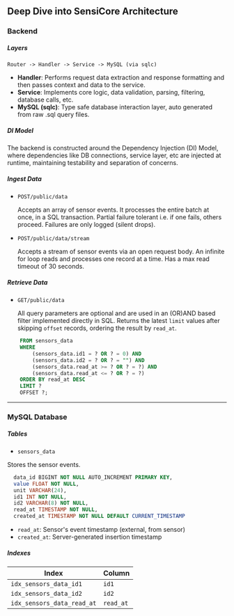 ## Deep Dive into SensiCore Architecture

### Backend

##### Layers
`Router -> Handler -> Service -> MySQL (via sqlc)`

- **Handler**: Performs request data extraction and response formatting and then passes context and data to the service.
- **Service**: Implements core logic, data validation, parsing, filtering, database calls, etc.
- **MySQL (sqlc)**: Type safe database interaction layer, auto generated from raw .sql query files.


##### DI Model
The backend is constructed around the Dependency Injection (DI) Model, 
where dependencies like DB connections, service layer, etc are injected at runtime, maintaining testability and separation of concerns.


##### Ingest Data
- `POST/public/data`

  Accepts an array of sensor events.
  It processes the entire batch at once, in a SQL transaction.
  Partial failure tolerant i.e. if one fails, others proceed. Failures are only logged (silent drops).

  
- `POST/public/data/stream`

  Accepts a stream of sensor events via an open request body.
  An infinite for loop reads and processes one record at a time.
  Has a max read timeout of 30 seconds.


##### Retrieve Data
- `GET/public/data`

  All query parameters are optional and are used in an (OR)AND based filter implemented directly in SQL.
  Returns the latest `limit` values after skipping `offset` records, ordering the result by `read_at`.
  
```sql    
    FROM sensors_data
    WHERE 
        (sensors_data.id1 = ? OR ? = 0) AND
        (sensors_data.id2 = ? OR ? = "") AND
        (sensors_data.read_at >= ? OR ? = ?) AND
        (sensors_data.read_at <= ? OR ? = ?)
    ORDER BY read_at DESC
    LIMIT ?
    OFFSET ?;
```

---

### MySQL Database

##### Tables
-  `sensors_data`

  Stores the sensor events.
  
  ```sql
    data_id BIGINT NOT NULL AUTO_INCREMENT PRIMARY KEY,
    value FLOAT NOT NULL,
    unit VARCHAR(24),
    id1 INT NOT NULL,
    id2 VARCHAR(8) NOT NULL,
    read_at TIMESTAMP NOT NULL,
    created_at TIMESTAMP NOT NULL DEFAULT CURRENT_TIMESTAMP
  ```

-  `read_at`: Sensor's event timestamp (external, from sensor)
-  `created_at`: Server-generated insertion timestamp



##### Indexes
| Index                     | Column    |
|---------------------------|-----------|
|`idx_sensors_data_id1`     | `id1`     |
|`idx_sensors_data_id2`     | `id2`     |
|`idx_sensors_data_read_at` | `read_at` |
